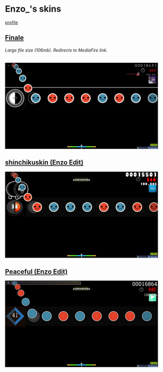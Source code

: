 # Enzo_'s skins
[profile](https://osu.ppy.sh/users/10233705/taiko)

## [Finale](https://www.mediafire.com/file/wchaugi6ji4ldpv/Finale.osk/file)
###### Large file size (106mb). Redirects to MediaFire link.
![](https://github.com/shinovosibirsk/taiko-skinhub/blob/main/screenshots/screenshot066.jpg)

## [shinchikuskin (Enzo Edit)](https://github.com/shinovosibirsk/taiko-skinhub/raw/main/skins/shinchikuskin%20(Enzo%20Edit).osk)
![](https://github.com/shinovosibirsk/taiko-skinhub/blob/main/screenshots/screenshot064.jpg)

## [Peaceful (Enzo Edit)](https://github.com/shinovosibirsk/taiko-skinhub/raw/main/skins/Peaceful%20(Enzo%20Edit).osk)
![](https://github.com/shinovosibirsk/taiko-skinhub/blob/main/screenshots/screenshot065.jpg)

